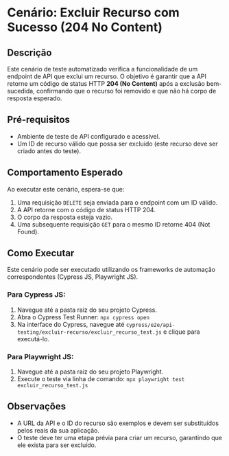 # Cenário: Excluir Recurso com Sucesso (204 No Content)

## Descrição

Este cenário de teste automatizado verifica a funcionalidade de um endpoint de API que exclui um recurso. O objetivo é garantir que a API retorne um código de status HTTP **204 (No Content)** após a exclusão bem-sucedida, confirmando que o recurso foi removido e que não há corpo de resposta esperado.

## Pré-requisitos

* Ambiente de teste de API configurado e acessível.
* Um ID de recurso válido que possa ser excluído (este recurso deve ser criado antes do teste).

## Comportamento Esperado

Ao executar este cenário, espera-se que:
1.  Uma requisição `DELETE` seja enviada para o endpoint com um ID válido.
2.  A API retorne com o código de status HTTP 204.
3.  O corpo da resposta esteja vazio.
4.  Uma subsequente requisição `GET` para o mesmo ID retorne 404 (Not Found).

## Como Executar

Este cenário pode ser executado utilizando os frameworks de automação correspondentes (Cypress JS, Playwright JS).

### Para Cypress JS:
1.  Navegue até a pasta raiz do seu projeto Cypress.
2.  Abra o Cypress Test Runner: `npx cypress open`
3.  Na interface do Cypress, navegue até `cypress/e2e/api-testing/excluir-recurso/excluir_recurso_test.js` e clique para executá-lo.

### Para Playwright JS:
1.  Navegue até a pasta raiz do seu projeto Playwright.
2.  Execute o teste via linha de comando: `npx playwright test excluir_recurso_test.js`

## Observações

* A URL da API e o ID do recurso são exemplos e devem ser substituídos pelos reais da sua aplicação.
* O teste deve ter uma etapa prévia para criar um recurso, garantindo que ele exista para ser excluído.